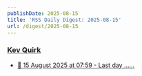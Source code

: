 ```yaml
---
publishDate: 2025-08-15
title: 'RSS Daily Digest: 2025-08-15'
url: /digest/2025-08-15
---
```


### [Kev Quirk](https://kevquirk.com/)

  * [
                  📝 15 August 2025 at 07:59 - Last day …...              ](https://kevquirk.com/notes/20250815-0759)
  
